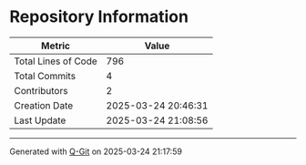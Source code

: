 # Repository Information

| Metric                | Value                                      |
|-----------------------|--------------------------------------------|
| Total Lines of Code  | 796                           |
| Total Commits        | 4                            |
| Contributors         | 2                            |
| Creation Date        | 2025-03-24 20:46:31 |
| Last Update          | 2025-03-24 21:08:56 |

---
Generated with [Q-Git](https://github.com/QLineTech/Q-Git) on 2025-03-24 21:17:59